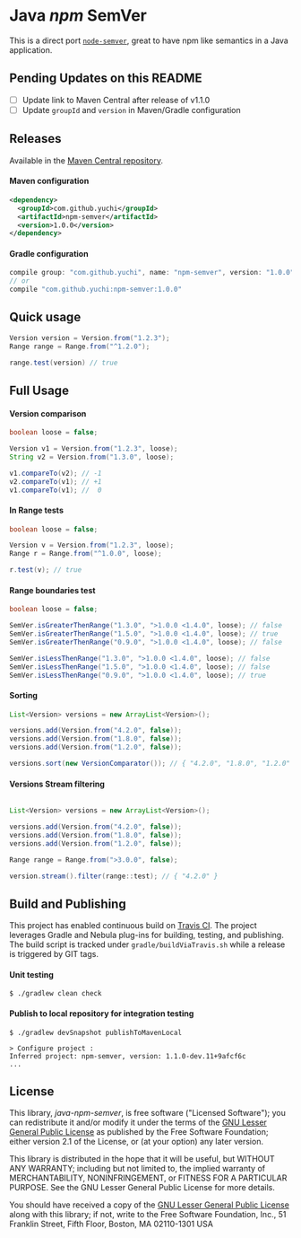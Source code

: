Java _npm_ SemVer
=================

This is a direct port [`node-semver`](https://github.com/npm/node-semver), great to have npm like semantics in a Java application.

Pending Updates on this README
------------------------------

- [ ] Update link to Maven Central after release of v1.1.0
- [ ] Update `groupId` and `version` in Maven/Gradle configuration

Releases
--------

Available in the [Maven Central repository](http://search.maven.org/#artifactdetails%7Ccom.github.yuchi%7Cnpm-semver%7C1.0.0%7Cjar).

#### Maven configuration

```xml
<dependency>
  <groupId>com.github.yuchi</groupId>
  <artifactId>npm-semver</artifactId>
  <version>1.0.0</version>
</dependency>
```

#### Gradle configuration

```groovy
compile group: "com.github.yuchi", name: "npm-semver", version: "1.0.0"
// or
compile "com.github.yuchi:npm-semver:1.0.0"
```


Quick usage
-----------

```java
Version version = Version.from("1.2.3");
Range range = Range.from("^1.2.0");

range.test(version) // true
```


Full Usage
----------

#### Version comparison

```java
boolean loose = false;

Version v1 = Version.from("1.2.3", loose);
String v2 = Version.from("1.3.0", loose);

v1.compareTo(v2); // -1
v2.compareTo(v1); // +1
v1.compareTo(v1); //  0
```

#### In Range tests

```java
boolean loose = false;

Version v = Version.from("1.2.3", loose);
Range r = Range.from("^1.0.0", loose);

r.test(v); // true
```

#### Range boundaries test

```java
boolean loose = false;

SemVer.isGreaterThenRange("1.3.0", ">1.0.0 <1.4.0", loose); // false
SemVer.isGreaterThenRange("1.5.0", ">1.0.0 <1.4.0", loose); // true
SemVer.isGreaterThenRange("0.9.0", ">1.0.0 <1.4.0", loose); // false

SemVer.isLessThenRange("1.3.0", ">1.0.0 <1.4.0", loose); // false
SemVer.isLessThenRange("1.5.0", ">1.0.0 <1.4.0", loose); // false
SemVer.isLessThenRange("0.9.0", ">1.0.0 <1.4.0", loose); // true
```

#### Sorting

```java
List<Version> versions = new ArrayList<Version>();

versions.add(Version.from("4.2.0", false));
versions.add(Version.from("1.8.0", false));
versions.add(Version.from("1.2.0", false));

versions.sort(new VersionComparator()); // { "4.2.0", "1.8.0", "1.2.0" }
```

#### Versions Stream filtering

```java

List<Version> versions = new ArrayList<Version>();

versions.add(Version.from("4.2.0", false));
versions.add(Version.from("1.8.0", false));
versions.add(Version.from("1.2.0", false));

Range range = Range.from(">3.0.0", false);

version.stream().filter(range::test); // { "4.2.0" }
```


Build and Publishing
--------------------

This project has enabled continuous build on [Travis CI](https://travis-ci.com/yalinhuang/java-npm-semver).
The project leverages Gradle and Nebula plug-ins for building, testing, and publishing.
The build script is tracked under `gradle/buildViaTravis.sh` while a release is triggered by GIT tags.

#### Unit testing
```console
$ ./gradlew clean check
```

#### Publish to local repository for integration testing
```console
$ ./gradlew devSnapshot publishToMavenLocal

> Configure project :
Inferred project: npm-semver, version: 1.1.0-dev.11+9afcf6c
...
```


License
-------

This library, *java-npm-semver*, is free software ("Licensed Software"); you can
redistribute it and/or modify it under the terms of the [GNU Lesser General
Public License](http://www.gnu.org/licenses/lgpl-2.1.html) as published by the
Free Software Foundation; either version 2.1 of the License, or (at your
option) any later version.

This library is distributed in the hope that it will be useful, but WITHOUT ANY
WARRANTY; including but not limited to, the implied warranty of MERCHANTABILITY,
NONINFRINGEMENT, or FITNESS FOR A PARTICULAR PURPOSE. See the GNU Lesser General
Public License for more details.

You should have received a copy of the [GNU Lesser General Public
License](http://www.gnu.org/licenses/lgpl-2.1.html) along with this library; if
not, write to the Free Software Foundation, Inc., 51 Franklin Street, Fifth
Floor, Boston, MA 02110-1301 USA
